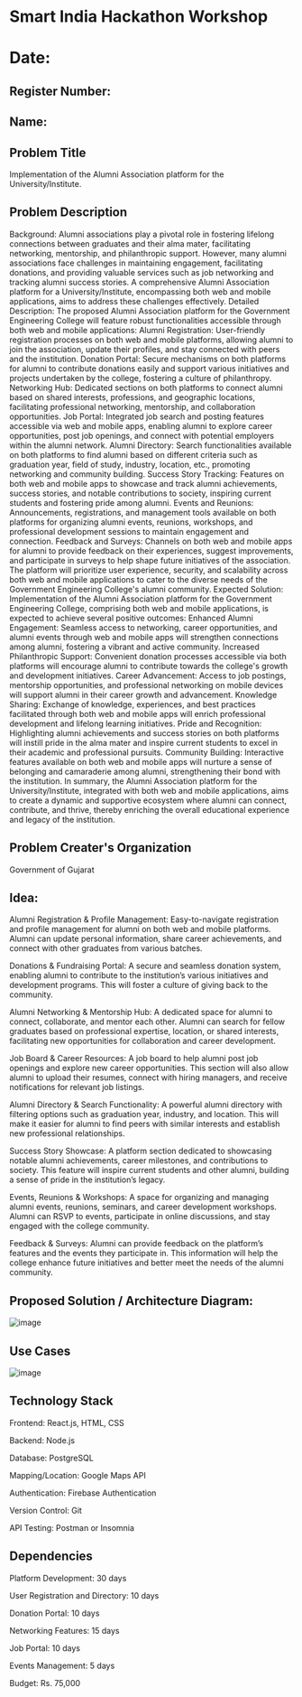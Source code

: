 # Smart India Hackathon Workshop
# Date:
## Register Number:
## Name:
## Problem Title
Implementation of the Alumni Association platform for the University/Institute.
## Problem Description
Background: Alumni associations play a pivotal role in fostering lifelong connections between graduates and their alma mater, facilitating networking, mentorship, and philanthropic support. However, many alumni associations face challenges in maintaining engagement, facilitating donations, and providing valuable services such as job networking and tracking alumni success stories. A comprehensive Alumni Association platform for a University/Institute, encompassing both web and mobile applications, aims to address these challenges effectively. Detailed Description: The proposed Alumni Association platform for the Government Engineering College will feature robust functionalities accessible through both web and mobile applications: Alumni Registration: User-friendly registration processes on both web and mobile platforms, allowing alumni to join the association, update their profiles, and stay connected with peers and the institution. Donation Portal: Secure mechanisms on both platforms for alumni to contribute donations easily and support various initiatives and projects undertaken by the college, fostering a culture of philanthropy. Networking Hub: Dedicated sections on both platforms to connect alumni based on shared interests, professions, and geographic locations, facilitating professional networking, mentorship, and collaboration opportunities. Job Portal: Integrated job search and posting features accessible via web and mobile apps, enabling alumni to explore career opportunities, post job openings, and connect with potential employers within the alumni network. Alumni Directory: Search functionalities available on both platforms to find alumni based on different criteria such as graduation year, field of study, industry, location, etc., promoting networking and community building. Success Story Tracking: Features on both web and mobile apps to showcase and track alumni achievements, success stories, and notable contributions to society, inspiring current students and fostering pride among alumni. Events and Reunions: Announcements, registrations, and management tools available on both platforms for organizing alumni events, reunions, workshops, and professional development sessions to maintain engagement and connection. Feedback and Surveys: Channels on both web and mobile apps for alumni to provide feedback on their experiences, suggest improvements, and participate in surveys to help shape future initiatives of the association. The platform will prioritize user experience, security, and scalability across both web and mobile applications to cater to the diverse needs of the Government Engineering College's alumni community. Expected Solution: Implementation of the Alumni Association platform for the Government Engineering College, comprising both web and mobile applications, is expected to achieve several positive outcomes: Enhanced Alumni Engagement: Seamless access to networking, career opportunities, and alumni events through web and mobile apps will strengthen connections among alumni, fostering a vibrant and active community. Increased Philanthropic Support: Convenient donation processes accessible via both platforms will encourage alumni to contribute towards the college's growth and development initiatives. Career Advancement: Access to job postings, mentorship opportunities, and professional networking on mobile devices will support alumni in their career growth and advancement. Knowledge Sharing: Exchange of knowledge, experiences, and best practices facilitated through both web and mobile apps will enrich professional development and lifelong learning initiatives. Pride and Recognition: Highlighting alumni achievements and success stories on both platforms will instill pride in the alma mater and inspire current students to excel in their academic and professional pursuits. Community Building: Interactive features available on both web and mobile apps will nurture a sense of belonging and camaraderie among alumni, strengthening their bond with the institution. In summary, the Alumni Association platform for the University/Institute, integrated with both web and mobile applications, aims to create a dynamic and supportive ecosystem where alumni can connect, contribute, and thrive, thereby enriching the overall educational experience and legacy of the institution.
## Problem Creater's Organization
Government of Gujarat

## Idea:
Alumni Registration & Profile Management:
Easy-to-navigate registration and profile management for alumni on both web and mobile platforms. Alumni can update personal information, share career achievements, and connect with other graduates from various batches.

Donations & Fundraising Portal:
A secure and seamless donation system, enabling alumni to contribute to the institution’s various initiatives and development programs. This will foster a culture of giving back to the community.

Alumni Networking & Mentorship Hub:
A dedicated space for alumni to connect, collaborate, and mentor each other. Alumni can search for fellow graduates based on professional expertise, location, or shared interests, facilitating new opportunities for collaboration and career development.

Job Board & Career Resources:
A job board to help alumni post job openings and explore new career opportunities. This section will also allow alumni to upload their resumes, connect with hiring managers, and receive notifications for relevant job listings.

Alumni Directory & Search Functionality:
A powerful alumni directory with filtering options such as graduation year, industry, and location. This will make it easier for alumni to find peers with similar interests and establish new professional relationships.

Success Story Showcase:
A platform section dedicated to showcasing notable alumni achievements, career milestones, and contributions to society. This feature will inspire current students and other alumni, building a sense of pride in the institution’s legacy.

Events, Reunions & Workshops:
A space for organizing and managing alumni events, reunions, seminars, and career development workshops. Alumni can RSVP to events, participate in online discussions, and stay engaged with the college community.

Feedback & Surveys:
Alumni can provide feedback on the platform’s features and the events they participate in. This information will help the college enhance future initiatives and better meet the needs of the alumni community.


## Proposed Solution / Architecture Diagram:
![image](https://github.com/user-attachments/assets/32f06e49-bf15-4b18-a0ee-4bcfca64526c)



## Use Cases
![image](https://github.com/user-attachments/assets/d7533365-451e-414d-9d7e-db0bfed6f466)



## Technology Stack
Frontend: React.js, HTML, CSS

Backend: Node.js

Database: PostgreSQL

Mapping/Location: Google Maps API

Authentication: Firebase Authentication

Version Control: Git

API Testing: Postman or Insomnia


## Dependencies
Platform Development: 30 days

User Registration and Directory: 10 days

Donation Portal: 10 days

Networking Features: 15 days

Job Portal: 10 days

Events Management: 5 days

Budget: Rs. 75,000


